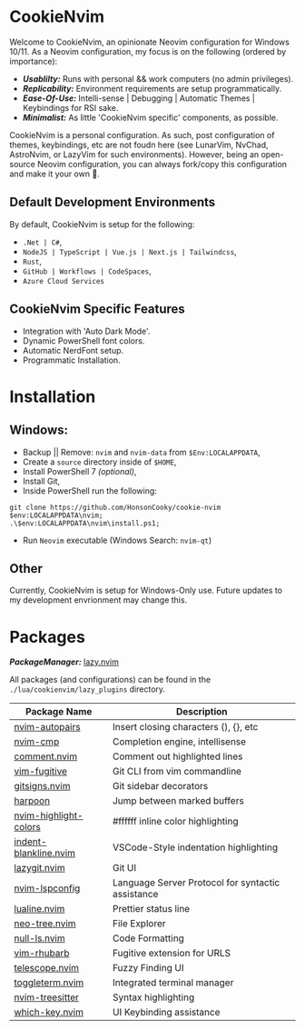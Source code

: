 # CookieNvim

Welcome to CookieNvim, an opinionate Neovim configuration for Windows 10/11. As a Neovim configuration, my focus is on
the following (ordered by importance):

- **_Usablilty:_** Runs with personal && work computers (no admin privileges).
- **_Replicability:_** Environment requirements are setup programmatically.
- **_Ease-Of-Use:_** Intelli-sense | Debugging | Automatic Themes | Keybindings for RSI sake.
- **_Minimalist:_** As little 'CookieNvim specific' components, as possible.

CookieNvim is a personal configuration. As such, post configuration of themes, keybindings, etc are not foudn here (see
LunarVim, NvChad, AstroNvim, or LazyVim for such environments). However, being an open-source Neovim configuration, you
can always fork/copy this configuration and make it your own 🙂.

## Default Development Environments

By default, CookieNvim is setup for the following:

- `.Net | C#`,
- `NodeJS | TypeScript | Vue.js | Next.js | Tailwindcss`,
- `Rust`,
- `GitHub | Workflows | CodeSpaces`,
- `Azure Cloud Services`

## CookieNvim Specific Features

- Integration with 'Auto Dark Mode'.
- Dynamic PowerShell font colors.
- Automatic NerdFont setup.
- Programmatic Installation.

# Installation

## Windows:

- Backup || Remove: `nvim` and `nvim-data` from `$Env:LOCALAPPDATA`,
- Create a `source` directory inside of `$HOME`,
- Install PowerShell 7 _(optional)_,
- Install Git,
- Inside PowerShell run the following:

```
git clone https://github.com/HonsonCooky/cookie-nvim $env:LOCALAPPDATA\nvim;
.\$env:LOCALAPPDATA\nvim\install.ps1;
```

- Run `Neovim` executable (Windows Search: `nvim-qt`)

## Other

Currently, CookieNvim is setup for Windows-Only use. Future updates to my development envrionment may change this.

# Packages

**_PackageManager:_** [lazy.nvim](https://github.com/folke/lazy.nvim)

All packages (and configurations) can be found in the `./lua/cookienvim/lazy_plugins` directory.

| Package Name                        | Description                                       |
| ----------------------------------- | ------------------------------------------------- |
| [nvim-autopairs][autopairs]         | Insert closing characters (), {}, etc             |
| [nvim-cmp][autocomplete]            | Completion engine, intellisense                   |
| [comment.nvim][comment]             | Comment out highlighted lines                     |
| [vim-fugitive][fugitive]            | Git CLI from vim commandline                      |
| [gitsigns.nvim][gitsigns]           | Git sidebar decorators                            |
| [harpoon][harpoon]                  | Jump between marked buffers                       |
| [nvim-highlight-colors][highlights] | #ffffff inline color highlighting                 |
| [indent-blankline.nvim][indent]     | VSCode-Style indentation highlighting             |
| [lazygit.nvim][lazygit]             | Git UI                                            |
| [nvim-lspconfig][lspconfig]         | Language Server Protocol for syntactic assistance |
| [lualine.nvim][lualine]             | Prettier status line                              |
| [neo-tree.nvim][neotree]            | File Explorer                                     |
| [null-ls.nvim][nullls]              | Code Formatting                                   |
| [vim-rhubarb][rhubarb]              | Fugitive extension for URLS                       |
| [telescope.nvim][telescope]         | Fuzzy Finding UI                                  |
| [toggleterm.nvim][toggleterm]       | Integrated terminal manager                       |
| [nvim-treesitter][treesitter]       | Syntax highlighting                               |
| [which-key.nvim][whichkey]          | UI Keybinding assistance                          |

[autopairs]: https://github.com/windwp/nvim-autopairs
[autocomplete]: https://github.com/hrsh7th/nvim-cmp
[comment]: https://github.com/numToStr/Comment.nvim
[fugitive]: https://github.com/tpope/vim-fugitive
[gitsigns]: https://github.comlewis6991/gitsigns.nvim
[harpoon]: https://github.com/ThePrimeagen/harpoon
[highlights]: https://github.com/brenoprata10/nvim-highlight-colors
[indent]: https://github.com/lukas-reineke/indent-blankline.nvim
[lazygit]: https://github.com/kdheepak/lazygit.nvim
[lspconfig]: https://github.com/neovim/nvim-lspconfig
[lualine]: https://github.com/nvim-lualine/lualine.nvim
[neotree]: https://github.com/nvim-neo-tree/neo-tree.nvim
[nullls]: https://github.com/jose-elias-alvarez/null-ls.nvim
[rhubarb]: https://github.comtpope/vim-rhubarb
[telescope]: https://github.com/nvim-telescope/telescope.nvim
[toggleterm]: https://github.com/akinsho/toggleterm.nvim
[treesitter]: https://github.com/nvim-treesitter/nvim-treesitter
[whichkey]: https://github.com/folke/which-key.nvim
